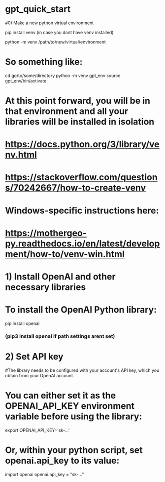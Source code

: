 # gpt_quick_start


#0) Make a new python virtual environment

pip install venv (in case you dont have venv installed)

python -m venv /path/to/new/virtual/environment

# So something like:
cd go/to/some/directory
python -m venv gpt_env
source gpt_env/bin/activate

# At this point forward, you will be in that environment and all your libraries will be installed in isolation

# https://docs.python.org/3/library/venv.html

# https://stackoverflow.com/questions/70242667/how-to-create-venv

# Windows-specific instructions here:
# https://mothergeo-py.readthedocs.io/en/latest/development/how-to/venv-win.html



# 1) Install OpenAI and other necessary libraries

# To install the OpenAI Python library:

pip install openai
### (pip3 install openai if path settings arent set)


# 2) Set API key
#The library needs to be configured with your account's API key, which you obtain from your OpenAI account.

# You can either set it as the OPENAI_API_KEY environment variable before using the library:

export OPENAI_API_KEY='sk-...'

# Or, within your python script, set openai.api_key to its value:

import openai
openai.api_key = "sk-..."

